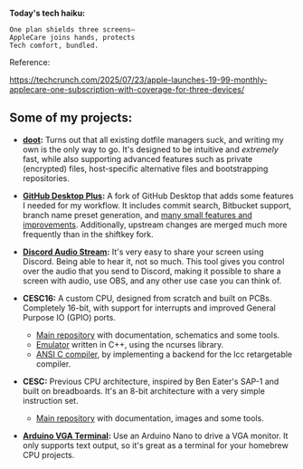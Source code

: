 
**Today's tech haiku:**
```
One plan shields three screens—  
AppleCare joins hands, protects  
Tech comfort, bundled.
```

Reference:



https://techcrunch.com/2025/07/23/apple-launches-19-99-monthly-applecare-one-subscription-with-coverage-for-three-devices/

## Some of my projects:

- **[doot](https://github.com/pol-rivero/doot):** Turns out that all existing dotfile managers suck, and writing my own is the only way to go. It's designed to be intuitive and *extremely* fast, while also supporting advanced features such as private (encrypted) files, host-specific alternative files and bootstrapping repositories.

- **[GitHub Desktop Plus](https://github.com/pol-rivero/github-desktop-plus):** A fork of GitHub Desktop that adds some features I needed for my workflow. It includes commit search, Bitbucket support, branch name preset generation, and [many small features and improvements](https://github.com/pol-rivero/github-desktop-plus?tab=readme-ov-file#extra-features). Additionally, upstream changes are merged much more frequently than in the shiftkey fork.

- **[Discord Audio Stream](https://github.com/pol-rivero/DiscordAudioStream):** It's very easy to share your screen using Discord. Being able to hear it, not so much. This tool gives you control over the audio that you send to Discord, making it possible to share a screen with audio, use OBS, and any other use case you can think of.

- **CESC16:** A custom CPU, designed from scratch and built on PCBs. Completely 16-bit, with support for interrupts and improved General Purpose IO (GPIO) ports.  
  - [Main repository](https://github.com/pol-rivero/CESC16) with documentation, schematics and some tools.  
  - [Emulator](https://github.com/pol-rivero/CESC16-emulator) written in C++, using the ncurses library.  
  - [ANSI C compiler](https://github.com/pol-rivero/lcc), by implementing a backend for the lcc retargetable compiler.  

- **CESC:** Previous CPU architecture, inspired by Ben Eater's SAP-1 and built on breadboards. It's an 8-bit architecture with a very simple instruction set.  
  - [Main repository](https://github.com/pol-rivero/CESCA) with documentation, images and some tools.

- **[Arduino VGA Terminal](https://github.com/pol-rivero/ArduinoVGA):** Use an Arduino Nano to drive a VGA monitor. It only supports text output, so it's great as a terminal for your homebrew CPU projects.  
